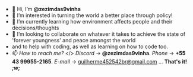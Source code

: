 - 👋 Hi, I’m <strong> @zezimdas9vinha </strong>
- 👀 I’m interested in turning the world a better place through policy!
- 🌱 I’m currently learning how environment affects people and their decisions/thoughts
- 💞️ I’m looking to collaborate on whatever it takes to achieve the state of 'forever youngness' and peace amongst the world
- and to help with coding, as well as learning on how to code too.
- 📫 *How to reach me?* </> *Discord* -> **@zezimdas9vinha**. *Phone* -> **+55 43 99955-2165**. *E-mail* -> guilherme452542br@gmail.com ... **That's it! *;w;***

<!---
zezimdas9vinha/ZorroDoAsfalto is a ✨ special ✨ repository because its `README.md` (this file) appears on your GitHub profile.
You can click the Preview link to take a look at your changes.
--->
